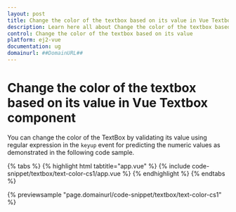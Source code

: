 ```yaml
---
layout: post
title: Change the color of the textbox based on its value in Vue Textbox component | Syncfusion
description: Learn here all about Change the color of the textbox based on its value in Syncfusion Vue Textbox component of Syncfusion Essential JS 2 and more.
control: Change the color of the textbox based on its value 
platform: ej2-vue
documentation: ug
domainurl: ##DomainURL##
---
```


# Change the color of the textbox based on its value in Vue Textbox component

You can change the color of the TextBox by validating its value using regular expression in the `keyup` event for predicting the numeric values as demonstrated in the following code sample.

{% tabs %}
{% highlight html tabtitle="app.vue" %}
{% include code-snippet/textbox/text-color-cs1/app.vue %}
{% endhighlight %}
{% endtabs %}
        
{% previewsample "page.domainurl/code-snippet/textbox/text-color-cs1" %}
